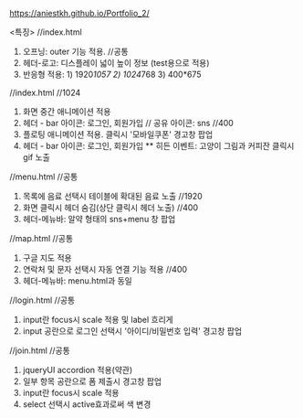 https://aniestkh.github.io/Portfolio_2/

<특징>
//index.html
1. 오프닝: outer 기능 적용. 
//공통
1. 헤더-로고: 디스플레이 넓이 높이 정보 (test용으로 적용)
2. 반응형 적용: 1) 1920*1057 2) 1024*768 3) 400*675 

//index.html
//1024
1. 화면 중간 애니메이션 적용
2. 헤더 - bar 아이콘: 로그인, 회원가입 // 공유 아이콘: sns
//400
1. 플로팅 애니메이션 적용. 클릭시 '모바일쿠폰' 경고창 팝업
2. 헤더 - bar 아이콘: 로그인, 회원가입
  ** 히든 이벤트: 고양이 그림과 커피잔 클릭시 gif 노출

//menu.html
//공통
1. 목록에 음료 선택시 테이블에 확대된 음료 노출
//1920
1. 화면 클릭시 헤더 숨김(상단 클릭시 헤더 노출)
//400
1. 헤더-메뉴바: 알약 형태의 sns+menu 창 팝업

//map.html
//공통
1. 구글 지도 적용
2. 연락처 및 문자 선택시 자동 연결 기능 적용
//400
1. 헤더-메뉴바: menu.html과 동일

//login.html
//공통
1. input란 focus시 scale 적용 및 label 흐리게
2. input 공란으로 로그인 선택시 '아이디/비밀번호 입력' 경고창 팝업

//join.html
//공통
1. jqueryUI accordion 적용(약관)
2. 일부 항목 공란으로 폼 제출시 경고창 팝업
3. input란 focus시 scale 적용
4. select 선택시 active효과로써 색 변경



